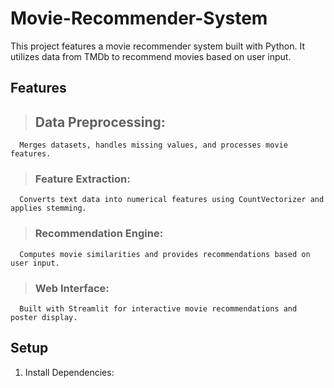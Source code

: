 # Movie-Recommender-System
This project features a movie recommender system built with Python. It utilizes data from TMDb to recommend movies based on user input.
## Features
> ## Data Preprocessing:
      Merges datasets, handles missing values, and processes movie features.
>### Feature Extraction:
      Converts text data into numerical features using CountVectorizer and applies stemming.
>### Recommendation Engine:
      Computes movie similarities and provides recommendations based on user input.
>### Web Interface:
      Built with Streamlit for interactive movie recommendations and poster display.

## Setup
1. Install Dependencies:
   
